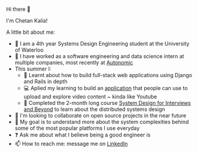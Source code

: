 Hi there 👋

I'm Chetan Kalia!

A little bit about me:

* :school: I am a 4th year Systems Design Engineering student at the University of Waterloo
* :rocket:		 I have worked as a software engineering and data science intern at multiple companies, most recently at <a href = "https://autonomic.com/" target="_blank">Autonomic</a>
* This summer I:
  * :balloon: Learnt about how to build full-stack web applications using Django and Rails in depth
  * :computer: Aplied my learning to build an <a href = "https://github.com/Ckalia11/django-challenge" target="_blank">application</a> that people can use to upload and explore video content ~ kinda like Youtube
  * :open_book:	Completed the 2-month long course <a href = "https://systemdesignthinking.thinkific.com/courses/system-design-for-interviews-and-beyond" target="_blank">System Design for Interviews and Beyond</a> to learn about the distributed systems design
* 👯 I'm looking to collaborate on open source projects in the near future
* 🥅 My goal is to understand more about the system complexities behind some of the most popular platforms I use everyday
* :question: Ask me about what I believe being a good engineer is
* 📫 How to reach me: message me on <a href = "https://www.linkedin.com/in/ckalia149/" target="_blank">LinkedIn</a>
